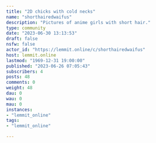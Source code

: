 ```yaml
---
title: "2D chicks with cold necks" 
name: "shorthairedwaifus"
description: "Pictures of anime girls with short hair."
type: community
date: "2023-06-30 13:13:53"
draft: false
nsfw: false
actor_id: "https://lemmit.online/c/shorthairedwaifus"
host: lemmit.online
lastmod: "1969-12-31 19:00:00"
published: "2023-06-26 07:05:43"
subscribers: 4
posts: 48
comments: 0
weight: 48
dau: 0
wau: 0
mau: 0
instances:
- "lemmit_online"
tags: 
- "lemmit_online"

---
```

